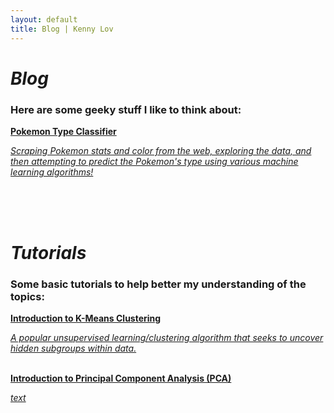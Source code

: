 ```yaml
---
layout: default
title: Blog | Kenny Lov
---
```

<style> 
nav ul li:nth-child(2) a{
  position:relative;

background:var(--main-bg-color);
color:var(--main-accent-color);
border-radius:5px;
 font-size:1.15em;
padding-top:5px;
padding-bottom:5px;
padding-left:5px;
padding-right:5px;
}

}

</style>

<link rel="stylesheet" type="text/css" href="/css/projects_index.css">

# *Blog*
### Here are some geeky stuff I like to think about:


<div>
<a href = "/projects/pokemon_classifier"> 
 
 <div class = "item-card" id = "pokemon"> 
  <b>Pokemon Type Classifier</b>
  <p><i>Scraping Pokemon stats and color from the web, exploring the data, and then attempting to predict the Pokemon's type using various machine learning algorithms!</i>
  </p>
 </div> 
 
 </a>
<br>
 
<br>
<br>

</div>

# *Tutorials*
### Some basic tutorials to help better my understanding of the topics:
<div>
<a href = "/projects/kmeans_intro"> 
 <div class = "item-card" id = 'kmeans'> 
  <b>Introduction to K-Means Clustering</b>
  <p><i>A popular unsupervised learning/clustering algorithm that seeks to uncover hidden subgroups within data.</i>
  </p>
 </div> 
 
 </a>
<br>
 

<div>
<a href = "/projects/#"> 
 <div class = "item-card" id = 'pca'> 
  <b>Introduction to Principal Component Analysis (PCA)</b>
  <p><i>text</i>
  </p>
 </div> 
 
 </a>
<br>

<br>

</div>
